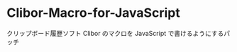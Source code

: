 Clibor-Macro-for-JavaScript
===========================

クリップボード履歴ソフト Clibor のマクロを JavaScript で書けるようにするパッチ
